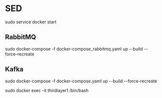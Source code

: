 # SED

sudo service docker start

## RabbitMQ

sudo docker-compose -f docker-compose_rabbitmq.yaml up --build --force-recreate

## Kafka

sudo docker-compose -f docker-compose.yaml up --build --force-recreate

sudo docker exec -it thirdlayer1 /bin/bash